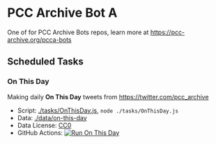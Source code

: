 # PCC Archive Bot A

One of for PCC Archive Bots repos, learn more at https://pcc-archive.org/pcca-bots

## Scheduled Tasks

### On This Day

Making daily **On This Day** tweets from https://twitter.com/pcc_archive

- Script: [./tasks/OnThisDay.js](./tasks/OnThisDay.js), `node ./tasks/OnThisDay.js`
- Data: [./data/on-this-day](./data/on-this-day)
- Data License: [CC0](./LICENSE-data)
- GitHub Actions: [![Run On This Day](https://github.com/CuratorCat/pcca-bot-a/actions/workflows/on-this-day.yml/badge.svg)](https://github.com/CuratorCat/pcca-bot-a/actions/workflows/on-this-day.yml)
